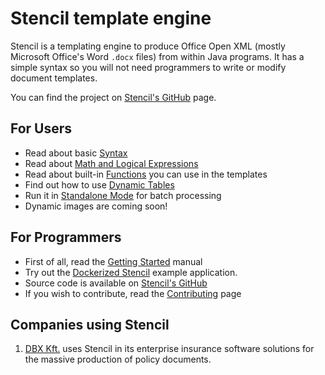 # Stencil template engine

Stencil is a templating engine to produce Office Open XML (mostly Microsoft Office's Word `.docx` files)
from within Java programs. It has a simple syntax so you will not need programmers to write or modify
document templates.

You can find the project on [Stencil's GitHub](https://github.com/erdos/stencil) page.

## For Users

- Read about basic [Syntax](Syntax.md)
- Read about [Math and Logical Expressions](Math.md)
- Read about built-in [Functions](Functions.md) you can use in the templates
- Find out how to use [Dynamic Tables](Tables.md)
- Run it in [Standalone Mode](Standalone.md) for batch processing
- Dynamic images are coming soon!


## For Programmers

- First of all, read the [Getting Started](GettingStarted.md) manual
- Try out the [Dockerized Stencil](https://github.com/erdos/stencil/blob/master/service/README.md) example application.
- Source code is available on [Stencil's GitHub](https://github.com/erdos/stencil)
- If you wish to contribute, read the [Contributing](Contribution.md) page

## Companies using Stencil

1. [DBX Kft.](https://dbx.hu) uses Stencil in its enterprise insurance software
solutions for the massive production of policy documents.
